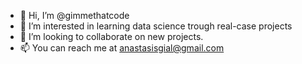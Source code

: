 - 👋 Hi, I’m @gimmethatcode
- 👀 I’m interested in learning data science trough real-case projects
- 💞️ I’m looking to collaborate on new projects.
- 📫 You can reach me at anastasisgial@gmail.com

<!---
gimmethatcode/gimmethatcode is a ✨ special ✨ repository because its `README.md` (this file) appears on your GitHub profile.
You can click the Preview link to take a look at your changes.
--->
